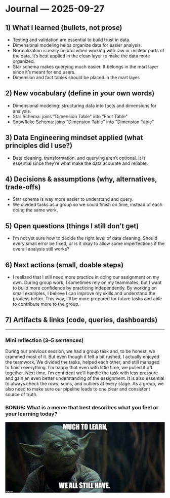 # Journal — 2025-09-27

## 1) What I learned (bullets, not prose)

- Testing and validation are essential to build trust in data.
- Dimensional modeling helps organize data for easier analysis.
- Normalization is really helpful when working with raw or unclear parts of the data. 
It’s best applied in the clean layer to make the data more organized.
- Star schema makes querying much easier. It belongs in the mart layer since it’s meant for end users.
- Dimension and fact tables should be placed in the mart layer.

## 2) New vocabulary (define in your own words)
- Dimensional modeling: structuring data into facts and dimensions for analysis.
- Star Schema: joins "Dimension Table" into "Fact Table"
- Snowflake Schema: joins "Dimension Table" into "Dimension Table"

## 3) Data Engineering mindset applied (what principles did I use?)
- Data cleaning, transformation, and querying aren’t optional.
It is essential since they’re what make the data accurate and reliable.

## 4) Decisions & assumptions (why, alternatives, trade-offs)
- Star schema is way more easier to understand and query.
- We divided tasks as a group so we could finish on time, instead of each doing the same work.

## 5) Open questions (things I still don’t get)
- I’m not yet sure how to decide the right level of data cleaning. Should every small error be fixed, or is it okay to allow some imperfections if the overall analysis still works?

## 6) Next actions (small, doable steps)
- I realized that I still need more practice in doing our assignment on my own. 
During group work, I sometimes rely on my teammates, but I want to build more confidence by practicing independently. 
By working on small examples, I believe I can improve my skills and understand the process better. This way, I’ll be more prepared for future tasks and able to contribute more to the group.

## 7) Artifacts & links (code, queries, dashboards)

---

### Mini reflection (3–5 sentences)
During our previous session, we had a group task and, to be honest, we crammed most of it. But even though it felt a bit rushed, I actually enjoyed the teamwork. 
We divided the tasks, helped each other, and still managed to finish everything. I’m happy that even with little time, we pulled it off together. 
Next time, I’m confident we’ll handle the task with less pressure and gain an even better understanding of the assignment.
It is also essential to always check the rows, sums, and outliers at every stage. 
As a group, we also need to make sure our pipeline leads to one clear and consistent source of truth.


### BONUS: What is a meme that best describes what you feel or your learning today?
![Day 3 Meme](./day-3-meme.jpg)
